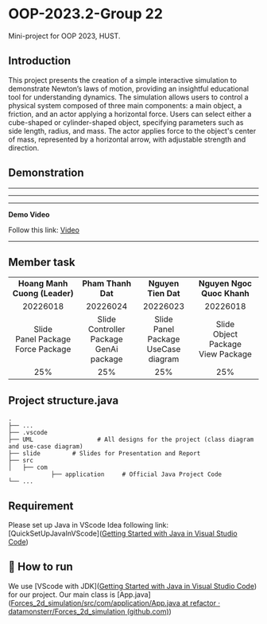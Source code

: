 # OOP-2023.2-Group 22

Mini-project for OOP 2023, HUST.

## Introduction

This project presents the creation of a simple interactive simulation to demonstrate Newton’s laws of motion, providing an insightful educational tool for understanding dynamics. The simulation allows users to control a physical system composed of three main components: a main object, a friction, and an actor applying a horizontal force. Users can select either a cube-shaped or cylinder-shaped object, specifying parameters such as side length, radius, and mass. The actor applies force to the object's center of mass, represented by a horizontal arrow, with adjustable strength and direction.

## Demonstration

---

---

---

**Demo Video**

Follow this link: [Video]()

---

## Member task

|                                               |                                               |                                           |                                             |
| :-------------------------------------------: | :-------------------------------------------: | :---------------------------------------: | :-----------------------------------------: |
|         **Hoang Manh Cuong (Leader)**         |              **Pham Thanh Dat**               |            **Nguyen Tien Dat**            |         **Nguyen Ngoc Quoc Khanh**          |
|                   20226018                    |                   20226024                    |                 20226023                  |                  20226018                   |
| Slide <br>Panel Package <br>Force Package<br> | Slide <br>Controller Package<br>GenAi package | Slide<br>Panel Package<br>UseCase diagram | Slide <br> Object Package <br> View Package |
|                      25%                      |                      25%                      |                    25%                    |                     25%                     |

## Project structure.java

    .
    ├── ...
    ├── .vscode
    ├── UML                  # All designs for the project (class diagram and use-case diagram)
    ├── slide         # Slides for Presentation and Report
    ├── src
    │   ├── com
    		    ├── application     # Official Java Project Code
    └── ...

## Requirement

Please set up Java in VScode Idea following link: [QuickSetUpJavaInVScode]([Getting Started with Java in Visual Studio Code](https://code.visualstudio.com/docs/java/java-tutorial))

## 🚀 How to run

We use [VScode with JDK]([Getting Started with Java in Visual Studio Code](https://code.visualstudio.com/docs/java/java-tutorial)) for our project.
Our main class is [App.java]([Forces_2d_simulation/src/com/application/App.java at refactor · datamonsterr/Forces_2d_simulation (github.com)](https://github.com/datamonsterr/Forces_2d_simulation/blob/refactor/src/com/application/App.java))
